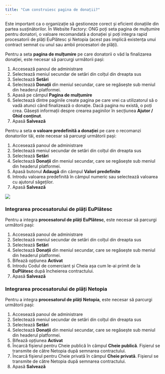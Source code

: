 ```yaml
---
title: "Cum construiesc pagina de donații?"
---
```


Este important ca o organizație să gestioneze corect și eficient
donațiile din partea susținătorilor. În Website Factory: ONG poți seta
pagina de mulțumire pentru donatori, o valoare recomandată a donației și
poți integra rapid procesatorii de plăți EuPlătesc și Netopia (acest pas
implică existența unui contract semnat cu unul sau ambii procesatori de
plăți).

Pentru a seta **pagina de mulțumire** pe care donatorii o văd la
finalizarea donației, este necesar să parcurgi următorii pași:

1)  Accesează panoul de administrare
2)  Selectează meniul secundar de setări din colțul din dreapta sus
3)  Selectează **Setări**
4)  Selectează **Donații** din meniul secundar, care se regăsește sub
    meniul din headerul platformei.
5)  Apasă pe câmpul **Pagina de mulțumire**
6)  Selectează dintre paginile create pagina pe care vrei ca
    utilizatorul să o vadă atunci când finalizează o donație. Dacă
    pagina nu există, o poți crea. Găsești informații despre crearea
    paginilor în secțiunea **Ajutor / Ghid conținut**.
7)  Apasă **Salvează**

Pentru a seta **o valoare predefinită a donației** pe care o recomanzi
donatorilor tăi, este necesar să parcurgi următorii pași:

1)  Accesează panoul de administrare
2)  Selectează meniul secundar de setări din colțul din dreapta sus
3)  Selectează **Setări**
4)  Selectează **Donații** din meniul secundar, care se regăsește sub
    meniul din headerul platformei.
5)  Apasă butonul **Adaugă** din câmpul **Valori predefinite**
6)  Introdu valoarea predefinită în câmpul numeric sau selectează
    valoarea cu ajutorul săgeților.
7)  Apasă **Salvează**

<a href="/build/help/011.png">
    <img src="/build/help/011.png" />
</a>

### Integrarea procesatorului de plăți EuPlătesc

Pentru a integra **procesatorul de plăți EuPlătesc**, este necesar să
parcurgi următorii pași:

1)  Accesează panoul de administrare
2)  Selectează meniul secundar de setări din colțul din dreapta sus
3)  Selectează **Setări**
4)  Selectează **Donații** din meniul secundar, care se regăsește sub
    meniul din headerul platformei.
5)  Bifează opțiunea **Activat**
6)  Introdu Codul de comerciant și Cheia așa cum le-ai primit de la
    **EuPlătesc** după încheierea contractului.
7)  Apasă **Salvează**

### Integrarea procesatorului de plăți Netopia

Pentru a integra **procesatorul de plăți Netopia**, este necesar să
parcurgi următorii pași:

1)  Accesează panoul de administrare
2)  Selectează meniul secundar de setări din colțul din dreapta sus
3)  Selectează **Setări**
4)  Selectează **Donații** din meniul secundar, care se regăsește sub
    meniul din headerul platformei.
5)  Bifează opțiunea **Activat**
6)  Încarcă fișierul pentru Cheie publică în câmpul **Cheie publică**.
    Fișierul se transmite de către Netopia după semnarea contractului.
7)  Încarcă fișierul pentru Cheie privată în câmpul **Cheie privată**.
    Fișierul se transmite de către Netopia după semnarea contractului.
8)  Apasă **Salvează**
